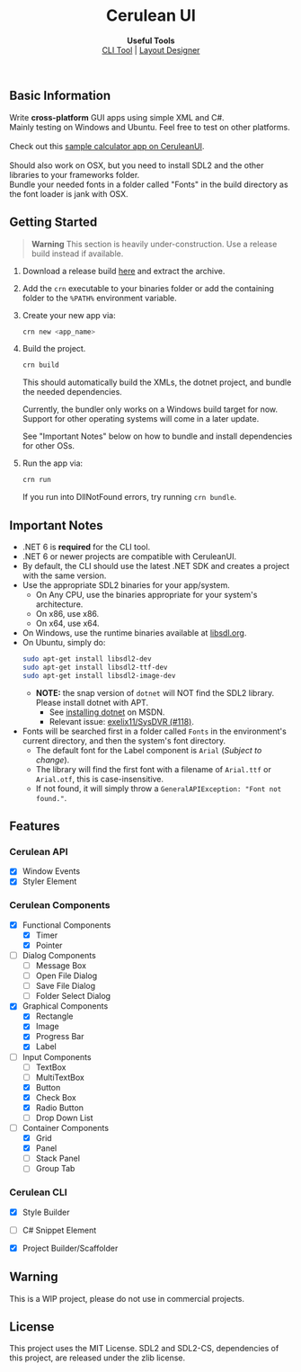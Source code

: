 <h1 align="center">Cerulean UI</h1>
<p align="center">
  <b>Useful Tools</b><br>
  <a href="#">CLI Tool</a> | 
  <a href="#">Layout Designer</a>
</p><br>
<h2>Basic Information</h2>
Write <strong>cross-platform</strong> GUI apps using simple XML and C#.<br>
Mainly testing on Windows and Ubuntu. Feel free to test on other platforms.<br>
<br>
Check out this <a href="https://github.com/Xapier14/Calculator">sample calculator app on CeruleanUI</a>.<br>
<br>
Should also work on OSX, but you need to install SDL2 and the other libraries to your frameworks folder.<br>
Bundle your needed fonts in a folder called "Fonts" in the build directory as the font loader is jank with OSX.

<h2>Getting Started</h2>

> **Warning**
> This section is heavily under-construction. Use a release build instead if available.

1. Download a release build [here](https://github.com/Xapier14/Cerulean/releases) and extract the archive.
2. Add the `crn` executable to your binaries folder or add the containing folder to the `%PATH%` environment variable.
3. Create your new app via:
    ```bash
    crn new <app_name>
    ```
4. Build the project.
    ```bash
    crn build
    ```
    This should automatically build the XMLs, the dotnet project, and bundle the needed dependencies.
    
    Currently, the bundler only works on a Windows build target for now. Support for other operating systems will come in a later update.
    
    See "Important Notes" below on how to bundle and install dependencies for other OSs.
5. Run the app via:
    ```bash
    crn run
    ```
    If you run into DllNotFound errors, try running `crn bundle`.

<h2>Important Notes</h2>

 - .NET 6 is **required** for the CLI tool.
 - .NET 6 or newer projects are compatible with CeruleanUI.
 - By default, the CLI should use the latest .NET SDK and creates a project with the same version.
 - Use the appropriate SDL2 binaries for your app/system.
    - On Any CPU, use the binaries appropriate for your system's architecture.
    - On x86, use x86.
    - On x64, use x64.
 - On Windows, use the runtime binaries available at <a href="https://libsdl.org/">libsdl.org</a>.
 - On Ubuntu, simply do:
    ```bash
    sudo apt-get install libsdl2-dev
    sudo apt-get install libsdl2-ttf-dev
    sudo apt-get install libsdl2-image-dev
    ```
    - **NOTE:** the snap version of `dotnet` will NOT find the SDL2 library. Please install dotnet with APT.
        - See <a href="https://docs.microsoft.com/en-us/dotnet/core/install/linux-ubuntu">installing dotnet</a> on MSDN.
        - Relevant issue: <a href="https://github.com/exelix11/SysDVR/issues/118">exelix11/SysDVR (#118)</a>.
 - Fonts will be searched first in a folder called `Fonts` in the environment's current directory, and then the system's font directory.
    - The default font for the Label component is `Arial` (*Subject to change*).
    - The library will find the first font with a filename of `Arial.ttf` or `Arial.otf`, this is case-insensitive.
    - If not found, it will simply throw a `GeneralAPIException: "Font not found."`.
<h2>Features</h2>

### Cerulean API
 - [x] Window Events
 - [x] Styler Element
### Cerulean Components
 - [x] Functional Components
     - [x] Timer
     - [x] Pointer
 - [ ] Dialog Components
     - [ ] Message Box
     - [ ] Open File Dialog
     - [ ] Save File Dialog
     - [ ] Folder Select Dialog
 - [x] Graphical Components
     - [x] Rectangle
     - [x] Image
     - [x] Progress Bar
     - [x] Label
 - [ ] Input Components
     - [ ] TextBox
     - [ ] MultiTextBox
     - [x] Button
     - [x] Check Box
     - [x] Radio Button
     - [ ] Drop Down List
 - [ ] Container Components
     - [x] Grid
     - [x] Panel
     - [ ] Stack Panel
     - [ ] Group Tab
### Cerulean CLI
 - [x] Style Builder
 - [ ] C# Snippet Element
 - [x] Project Builder/Scaffolder
 
 
## Warning
This is a WIP project, please do not use in commercial projects.

## License

This project uses the MIT License.
SDL2 and SDL2-CS, dependencies of this project, are released under the zlib license.


